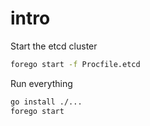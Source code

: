 # intro

Start the etcd cluster

```bash
forego start -f Procfile.etcd
```

Run everything

```bash
go install ./...
forego start
```
